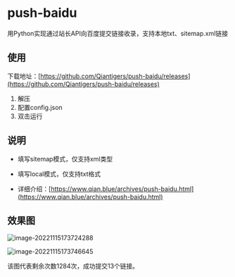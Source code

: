# push-baidu
用Python实现通过站长API向百度提交链接收录，支持本地txt、sitemap.xml链接

## 使用

下载地址：[https://github.com/Qiantigers/push-baidu/releases](https://github.com/Qiantigers/push-baidu/releases)

1. 解压
2. 配置config.json
3. 双击运行

## 说明

* 填写sitemap模式，仅支持xml类型

* 填写local模式，仅支持txt格式

* 详细介绍：[https://www.qian.blue/archives/push-baidu.html](https://www.qian.blue/archives/push-baidu.html)

## 效果图

![image-20221115173724288](https://myfile.qian.blue/image/2022/11/030650fcd7a34134c0dab09f91566e92.png)

![image-20221115173746645](https://myfile.qian.blue/image/2022/11/d38df4237179bac8321e21788e6e22a4.png)

该图代表剩余次数1284次，成功提交13个链接。

